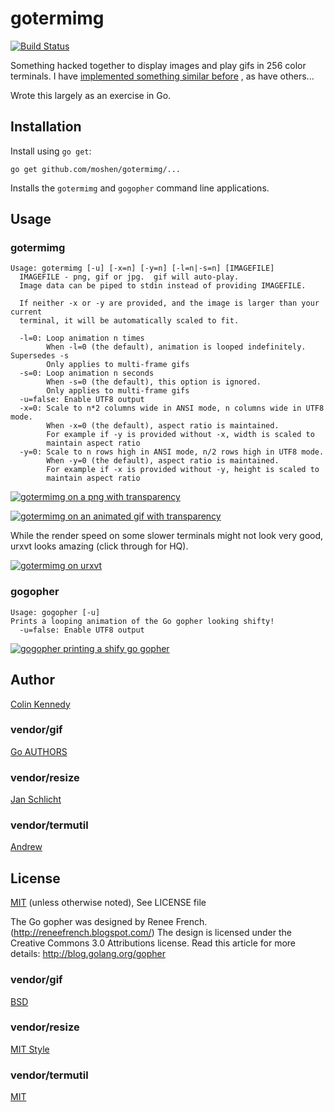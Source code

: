 
# gotermimg
[![Build Status](https://travis-ci.org/moshen/gotermimg.svg?branch=master)](https://travis-ci.org/moshen/gotermimg)

Something hacked together to display images and play gifs in 256 color
terminals.  I have
[implemented something similar before](https://github.com/moshen/Image-Term256Color)
, as have others...

Wrote this largely as an exercise in Go.

## Installation

Install using `go get`:

    go get github.com/moshen/gotermimg/...

Installs the `gotermimg` and `gogopher` command line applications.

## Usage

### gotermimg

    Usage: gotermimg [-u] [-x=n] [-y=n] [-l=n|-s=n] [IMAGEFILE]
      IMAGEFILE - png, gif or jpg.  gif will auto-play.
      Image data can be piped to stdin instead of providing IMAGEFILE.

      If neither -x or -y are provided, and the image is larger than your current
      terminal, it will be automatically scaled to fit.

      -l=0: Loop animation n times
            When -l=0 (the default), animation is looped indefinitely. Supersedes -s
            Only applies to multi-frame gifs
      -s=0: Loop animation n seconds
            When -s=0 (the default), this option is ignored.
            Only applies to multi-frame gifs
      -u=false: Enable UTF8 output
      -x=0: Scale to n*2 columns wide in ANSI mode, n columns wide in UTF8 mode.
            When -x=0 (the default), aspect ratio is maintained.
            For example if -y is provided without -x, width is scaled to
            maintain aspect ratio
      -y=0: Scale to n rows high in ANSI mode, n/2 rows high in UTF8 mode.
            When -y=0 (the default), aspect ratio is maintained.
            For example if -x is provided without -y, height is scaled to
            maintain aspect ratio

[![gotermimg on a png with transparency](http://fat.gfycat.com/AbsoluteShockingHerring.gif)](http://gfycat.com/AbsoluteShockingHerring)

[![gotermimg on an animated gif with transparency](http://zippy.gfycat.com/IcyBlindBlesbok.gif)](http://gfycat.com/IcyBlindBlesbok)

While the render speed on some slower terminals might not look very good, urxvt
looks amazing (click through for HQ).

[![gotermimg on urxvt](http://giant.gfycat.com/ShamefulGrayHoatzin.gif)](http://gfycat.com/GrossHiddenKronosaurus)

### gogopher

    Usage: gogopher [-u]
    Prints a looping animation of the Go gopher looking shifty!
      -u=false: Enable UTF8 output

[![gogopher printing a shify go gopher](http://zippy.gfycat.com/ConsciousTimelyHuman.gif)](http://gfycat.com/ConsciousTimelyHuman)

## Author

[Colin Kennedy](https://github.com/moshen)

### vendor/gif

[Go AUTHORS](https://golang.org/AUTHORS)

### vendor/resize

[Jan Schlicht](https://github.com/nfnt/resize)

### vendor/termutil

[Andrew](https://github.com/andrew-d/go-termutil)

## License

[MIT](http://colken.mit-license.org/)
(unless otherwise noted), See LICENSE file

The Go gopher was designed by Renee French. (http://reneefrench.blogspot.com/)
The design is licensed under the Creative Commons 3.0 Attributions license.
Read this article for more details: http://blog.golang.org/gopher

### vendor/gif

[BSD](https://github.com/moshen/gotermimg/blob/master/vendor/gif/LICENSE)

### vendor/resize

[MIT Style](https://github.com/moshen/gotermimg/blob/master/vendor/resize/LICENSE)

### vendor/termutil

[MIT](https://github.com/moshen/gotermimg/blob/master/vendor/termutil/LICENSE)
